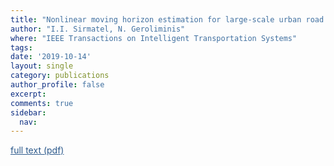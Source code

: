 ```yaml
---
title: "Nonlinear moving horizon estimation for large-scale urban road networks"
author: "I.I. Sirmatel, N. Geroliminis"
where: "IEEE Transactions on Intelligent Transportation Systems"
tags: 
date: '2019-10-14'
layout: single
category: publications
author_profile: false
excerpt:
comments: true
sidebar:
  nav: 
---
```

<a href="https://sirmatel.github.io/assets/files/sirmatel2019nonlinear.pdf" style="color: #2d5a8c; text-decoration:underline">full text (pdf)</a>
